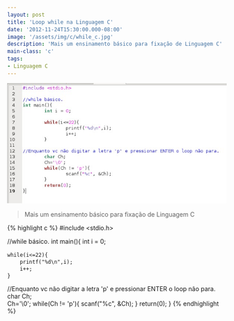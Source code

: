```yaml
---
layout: post
title: 'Loop while na Linguagem C'
date: '2012-11-24T15:30:00.000-08:00'
image: '/assets/img/c/while_c.jpg'
description: 'Mais um ensinamento básico para fixação de Linguagem C'
main-class: 'c'
tags:
- Linguagem C
---
```


![Loop while na Linguagem C](/assets/img/c/while_c.jpg "Loop while na Linguagem C")

> Mais um ensinamento básico para fixação de Linguagem C

{% highlight c %}
#include <stdio.h>

//while básico.
int main(){
    int i = 0;
   
    while(i<=22){
        printf("%d\n",i);
        i++;
    }
   
//Enquanto vc não digitar a letra 'p' e pressionar ENTER o loop não para.
    char Ch;   
    Ch='\0';
    while(Ch != 'p'){
        scanf("%c", &Ch);
    }
    return(0);
}
{% endhighlight %}
